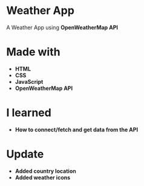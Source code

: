 # Weather App
A Weather App using <strong>OpenWeatherMap API<strong> <br>

# Made with
- HTML <br>
- CSS <br>
- JavaScript <br>
- OpenWeatherMap API <br>

# I learned
- How to connect/fetch and get data from the API

# Update
- Added country location <br>
- Added weather icons
